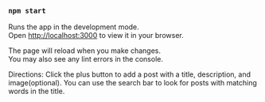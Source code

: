 ### `npm start`

Runs the app in the development mode.\
Open [http://localhost:3000](http://localhost:3000) to view it in your browser.

The page will reload when you make changes.\
You may also see any lint errors in the console.

Directions: Click the plus button to add a post with a title, description, and image(optional). You can use the search bar to look for posts with matching words in the title.




